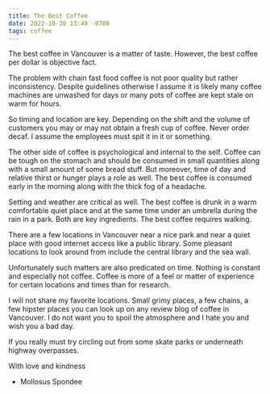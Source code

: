 ```yaml
---
title: The Best Coffee
date: 2022-10-30 13:49 -0700
tags: coffee
---
```


The best coffee in Vancouver is a matter of taste. However, the best
coffee per dollar is objective fact.

The problem with chain fast food coffee is not poor quality but rather
inconsistency. Despite guidelines otherwise I assume it is likely many
coffee machines are unwashed for days or many pots of coffee are kept
stale on warm for hours.

So timing and location are key. Depending on the shift and the volume
of customers you may or may not obtain a fresh cup of coffee. Never
order decaf. I assume the employees must spit it in it or something.

The other side of coffee is psychological and internal to the
self. Coffee can be tough on the stomach and should be consumed in
small quantities along with a small amount of some bread stuff. But
moreover, time of day and relative thirst or hunger plays a role as
well.  The best coffee is consumed early in the morning along with the
thick fog of a headache.

Setting and weather are critical as well. The best coffee is drunk in
a warm comfortable quiet place and at the same time under an umbrella
during the rain in a park. Both are key ingredients. The best coffee
requires walking.

There are a few locations in Vancouver near a nice park and near a
quiet place with good internet access like a public library. Some
pleasant locations to look around from include the central library and
the sea wall.

Unfortunately such matters are also predicated on time. Nothing is
constant and especially not coffee. Coffee is more of a feel or matter
of experience for certain locations and times than for research.

I will not share my favorite locations. Small grimy places, a few
chains, a few hipster places you can look up on any review blog of
coffee in Vancouver. I do not want you to spoil the atmosphere and I
hate you and wish you a bad day.

If you really must try circling out from some skate parks or
underneath highway overpasses.

With love and kindness
- Mollosus Spondee
